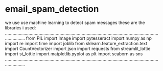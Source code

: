 # email_spam_detection
we use use machine learning to detect spam messages
these are the libraries i used:
............................................................................................................................................
from PIL import Image
import pytesseract
import numpy as np
import re
import time
import joblib
from sklearn.feature_extraction.text import CountVectorizer
import json
import requests
from streamlit_lottie import st_lottie
import matplotlib.pyplot as plt
import seaborn as sns
............................................................................................................................................
